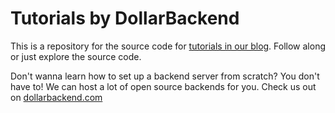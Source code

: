 # Tutorials by DollarBackend

This is a repository for the source code for [tutorials in our blog](https://dollarbackend.com/blog/). Follow along or just explore the source code.

Don't wanna learn how to set up a backend server from scratch?
You don't have to! We can host a lot of open source
backends for you. Check us out on [dollarbackend.com](https://dollarbackend.com/)
